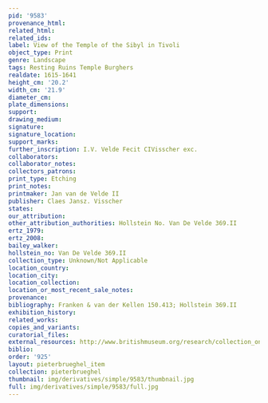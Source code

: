```yaml
---
pid: '9583'
provenance_html: 
related_html: 
related_ids: 
label: View of the Temple of the Sibyl in Tivoli
object_type: Print
genre: Landscape
tags: Resting Ruins Temple Burghers
realdate: 1615-1641
height_cm: '20.2'
width_cm: '21.9'
diameter_cm: 
plate_dimensions: 
support: 
drawing_medium: 
signature: 
signature_location: 
support_marks: 
further_inscription: I.V. Velde Fecit CIVisscher exc.
collaborators: 
collaborator_notes: 
collectors_patrons: 
print_type: Etching
print_notes: 
printmaker: Jan van de Velde II
publisher: Claes Jansz. Visscher
states: 
our_attribution: 
other_attribution_authorities: Hollstein No. Van De Velde 369.II
ertz_1979: 
ertz_2008: 
bailey_walker: 
hollstein_no: Van De Velde 369.II
collection_type: Unknown/Not Applicable
location_country: 
location_city: 
location_collection: 
location_or_most_recent_sale_notes: 
provenance: 
bibliography: Franken & van der Kellen 150.413; Hollstein 369.II
exhibition_history: 
related_works: 
copies_and_variants: 
curatorial_files: 
external_resources: http://www.britishmuseum.org/research/collection_online/collection_object_details.aspx?assetId=1078613001&objectId=1614444&partId=1
biblio: 
order: '925'
layout: pieterbrueghel_item
collection: pieterbrueghel
thumbnail: img/derivatives/simple/9583/thumbnail.jpg
full: img/derivatives/simple/9583/full.jpg
---
```

